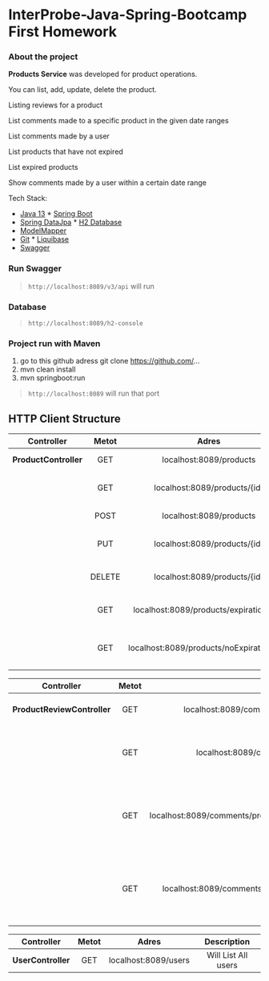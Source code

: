 # InterProbe-Java-Spring-Bootcamp First Homework

### About the project

**Products Service** was developed for product operations.

You can list,  add, update, delete the product.

Listing reviews for a product

List comments made to a specific product in the given date ranges

List comments made by a user

List products that have not expired

List expired products

Show comments made by a user within a certain date range





Tech Stack:
* [Java     13](#) * [Spring Boot](#)
* [Spring DataJpa](#) * [H2 Database](#)
* [ModelMapper](#)
* [Git](#) * [Liquibase](#)
* [Swagger](#)

### Run Swagger
> `http://localhost:8089/v3/api` will run 

### Database
> `http://localhost:8089/h2-console`


### Project run with Maven
1. go to this github adress git clone https://github.com/...
2. mvn clean install
3. mvn springboot:run

> `http://localhost:8089` will run that port

## HTTP Client Structure

|      Controller          | Metot  |                  Adres                   |                  Description                   |
| :-------------------:    |:------:|:----------------------------------------:|:----------------------------------------------:|
|  **ProductController**   |  GET   |         localhost:8089/products          |             Will List All products             |
|                          |  GET   |       localhost:8089/products/{id}       |            will get product with id            |
|                          |  POST  |         localhost:8089/products          |                create a product                |
|                          |  PUT   |       localhost:8089/products/{id}       |          will update product with id           |
|                          | DELETE |       localhost:8089/products/{id}       |          will delete product with id           |
|                          |  GET   |  localhost:8089/products/expirationDate  |           will list expired products           |
|                          |  GET   | localhost:8089/products/noExpirationDate |    will list products that have not expired    |


|         Controller          | Metot |                                       Adres                                       |                                     Description                       |
|:---------------------------:|:-----:|:---------------------------------------------------------------------------------:|:---------------------------------------------------------------------:|
| **ProductReviewController** |  GET  |                   localhost:8089/comments/products/{productId}                    |                           Will list reviews for a product             |
|                             |  GET  |                      localhost:8089/comments/users/{userId}                       |                      It will list the comments made by a user         |
|                             |  GET  |           localhost:8089/comments/product/{productId}/startDate/endDate           |      It will show comments made to a specific product in the given date ranges |
|                             |  GET  |                             localhost:8089/comments/user/{userId}/startDate/endDate                              |    It will show the comments made by a user within a certain date rang|



|     Controller     | Metot  |            Adres             |       Description        |
|:------------------:|:------:|:----------------------------:|:------------------------:|
| **UserController** |  GET   |     localhost:8089/users     |   Will List All users    |
